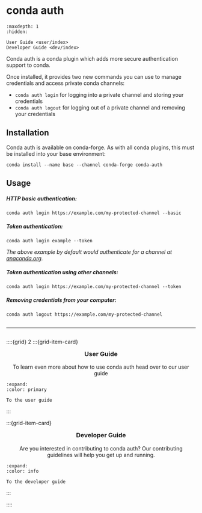 # conda auth <i class="fa-solid fa-user-lock" style="color: #828282; font-size: 30px"></i>

```{toctree}
:maxdepth: 1
:hidden:

User Guide <user/index>
Developer Guide <dev/index>
```

Conda auth is a conda plugin which adds more secure authentication support to conda.

Once installed, it provides two new commands you can use to manage credentials and
access private conda channels:

- `conda auth login` for logging into a private channel and storing your credentials
- `conda auth logout` for logging out of a private channel and removing your credentials

## Installation

Conda auth is available on conda-forge. As with all conda plugins, this must be installed
into your base environment:

```
conda install --name base --channel conda-forge conda-auth
```

## Usage

<h5>HTTP basic authentication:</h5>

```
conda auth login https://example.com/my-protected-channel --basic
```

<h5>Token authentication:</h5>


```
conda auth login example --token
```

*The above example by default would authenticate for a channel at [anaconda.org](https://anaconda.org).*

<h5>Token authentication using other channels:</h5>

```
conda auth login https://example.com/my-protected-channel --token
```

<h5>Removing credentials from your computer:</h5>

```
conda auth logout https://example.com/my-protected-channel
```

<hr style="margin-bottom: 2em; margin-top: 2em" />

::::{grid} 2
:::{grid-item-card}

<div style="text-align: center">
    <h3 style="margin-top: 0.5em">User Guide</h3>
    <p>To learn even more about how to use conda auth head over to our user guide</p>
</div>

```{button-ref} user/index
:expand:
:color: primary

To the user guide
```

:::

:::{grid-item-card}

<div style="text-align: center">
    <h3 style="margin-top: 0.5em">Developer Guide</h3>
    <p>Are you interested in contributing to conda auth? Our contributing guidelines will help you get up and running.</p>
</div>

```{button-ref} dev/index
:expand:
:color: info

To the developer guide
```
:::

::::
